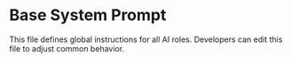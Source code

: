 # Base System Prompt

This file defines global instructions for all AI roles.
Developers can edit this file to adjust common behavior.

